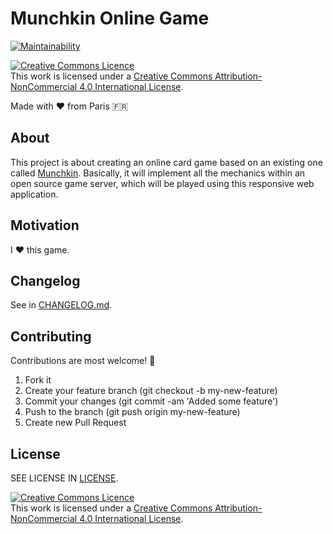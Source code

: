 # Munchkin Online Game

[![Maintainability](https://api.codeclimate.com/v1/badges/3a484cfca726795e50c5/maintainability)](https://codeclimate.com/github/cesumilo/munchkin/maintainability)

<a rel="license" href="http://creativecommons.org/licenses/by-nc/4.0/"><img alt="Creative Commons Licence" style="border-width:0" src="https://i.creativecommons.org/l/by-nc/4.0/80x15.png" /></a><br />This work is licensed under a <a rel="license" href="http://creativecommons.org/licenses/by-nc/4.0/">Creative Commons Attribution-NonCommercial 4.0 International License</a>.

Made with :heart: from Paris :fr:

## About

This project is about creating an online card game based on an existing one called [Munchkin](https://munchkin.game/). Basically, it will implement all the mechanics within an open source game server, which will be played using this responsive web application.

## Motivation

I :heart: this game.

## Changelog

See in [CHANGELOG.md](CHANGELOG.md).

## Contributing

Contributions are most welcome! :tada:

1. Fork it
2. Create your feature branch (git checkout -b my-new-feature)
3. Commit your changes (git commit -am 'Added some feature')
4. Push to the branch (git push origin my-new-feature)
5. Create new Pull Request

## License

SEE LICENSE IN [LICENSE](LICENSE).

<a rel="license" href="http://creativecommons.org/licenses/by-nc/4.0/"><img alt="Creative Commons Licence" style="border-width:0" src="https://i.creativecommons.org/l/by-nc/4.0/88x31.png" /></a><br />This work is licensed under a <a rel="license" href="http://creativecommons.org/licenses/by-nc/4.0/">Creative Commons Attribution-NonCommercial 4.0 International License</a>.
